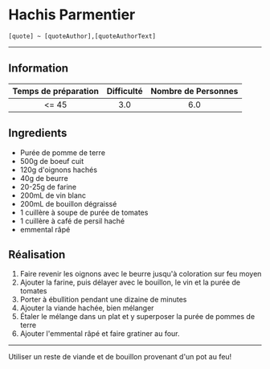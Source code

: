 # Hachis Parmentier

`[quote] ~ [quoteAuthor],[quoteAuthorText]`

---

## Information

| Temps de préparation  | Difficulté    | Nombre de Personnes |
|:---------------------:|:-------------:|:-------------------:|
| <= 45            | 3.0  | 6.0        |

## Ingredients

- Purée de pomme de terre
- 500g de boeuf cuit
- 120g d'oignons hachés
- 40g de beurre
- 20-25g de farine
- 200mL de vin blanc
- 200mL de bouillon dégraissé
- 1 cuillère à soupe de purée de tomates
- 1 cuillère à café de persil haché
- emmental râpé


## Réalisation

1. Faire revenir les oignons avec le beurre jusqu'à coloration sur feu moyen
1. Ajouter la farine, puis délayer avec le bouillon, le vin et la purée de tomates
1. Porter à ébullition pendant une dizaine de minutes
1. Ajouter la viande hachée, bien mélanger
1. Étaler le mélange dans un plat et y superposer la purée de pommes de terre
1. Ajouter l'emmental râpé et faire gratiner au four.


---

Utiliser un reste de viande et de bouillon provenant d'un pot au feu!
